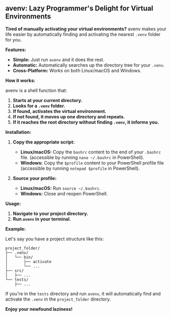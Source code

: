 ## avenv: Lazy Programmer's Delight for Virtual Environments

**Tired of manually activating your virtual environments?**  avenv makes your life easier by automatically finding and activating the nearest `.venv` folder for you. 

**Features:**

* **Simple:**  Just run `avenv` and it does the rest.
* **Automatic:**  Automatically searches up the directory tree for your `.venv`.
* **Cross-Platform:**  Works on both Linux/macOS and Windows.

**How it works:**

avenv is a shell function that:

1. **Starts at your current directory.**
2. **Looks for a `.venv` folder.**
3. **If found, activates the virtual environment.**
4. **If not found, it moves up one directory and repeats.**
5. **If it reaches the root directory without finding `.venv`, it informs you.**

**Installation:**

1. **Copy the appropriate script:** 
   * **Linux/macOS:**  Copy the `bashrc` content to the end of your `.bashrc` file. (accessible by running `nano ~/.bashrc` in PowerShell).
   * **Windows:**  Copy the `$profile` content to your PowerShell profile file (accessible by running `notepad $profile` in PowerShell).

2. **Source your profile:**
   * **Linux/macOS:**  Run `source ~/.bashrc`.
   * **Windows:**  Close and reopen PowerShell.

**Usage:**

1. **Navigate to your project directory.**
2. **Run `avenv` in your terminal.**

**Example:**

Let's say you have a project structure like this:

```
project_folder/
├── .venv/
│   └── bin/
│       ├── activate
│       └── ... 
├── src/
│   ├── ...
└── tests/
    ├── ...
```

If you're in the `tests` directory and run `avenv`, it will automatically find and activate the `.venv` in the `project_folder` directory. 

**Enjoy your newfound laziness!** 
